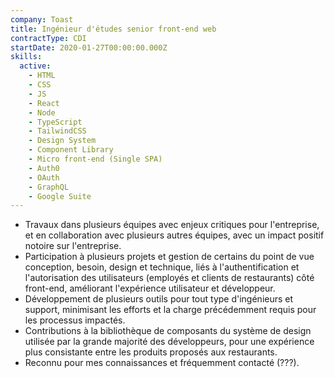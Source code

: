 ```yaml
---
company: Toast
title: Ingénieur d'études senior front-end web
contractType: CDI
startDate: 2020-01-27T00:00:00.000Z
skills:
  active:
    - HTML
    - CSS
    - JS
    - React
    - Node
    - TypeScript
    - TailwindCSS
    - Design System
    - Component Library
    - Micro front-end (Single SPA)
    - Auth0
    - OAuth
    - GraphQL
    - Google Suite
---
```


- Travaux dans plusieurs équipes avec enjeux critiques pour l'entreprise, et en collaboration avec plusieurs autres équipes, avec un impact positif notoire sur l'entreprise.
- Participation à plusieurs projets et gestion de certains du point de vue conception, besoin, design et technique, liés à l'authentification et l'autorisation des utilisateurs (employés et clients de restaurants) côté front-end, améliorant l'expérience utilisateur et développeur.
- Développement de plusieurs outils pour tout type d'ingénieurs et support, minimisant les efforts et la charge précédemment requis pour les processus impactés.
- Contributions à la bibliothèque de composants du système de design utilisée par la grande majorité des développeurs, pour une expérience plus consistante entre les produits proposés aux restaurants.
- Reconnu pour mes connaissances et fréquemment contacté (???).
